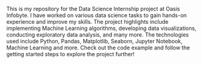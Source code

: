 This is my repository for the Data Science Internship project at Oasis Infobyte. I have worked on various data science tasks to gain hands-on experience and improve my skills. The project highlights include implementing Machine Learning algorithms, developing data visualizations, conducting exploratory data analysis, and many more. The technologies used include Python, Pandas, Matplotlib, Seaborn, Jupyter Notebook, Machine Learning and more. Check out the code example and follow the getting started steps to explore the project further!
